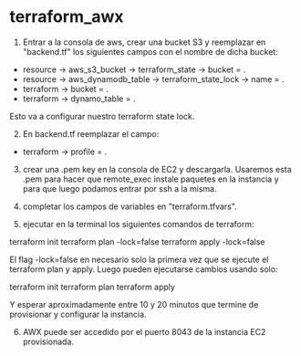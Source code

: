 # terraform_awx


1) Entrar a la consola de aws, crear una bucket S3 y reemplazar en "backend.tf" los siguientes campos con el 
nombre de dicha bucket:

* resource -> aws_s3_bucket -> terraform_state -> bucket = <nombre la bucket s3 que acabamos de crear>.
* resource -> aws_dynamodb_table -> terraform_state_lock -> name = <nombre la bucket s3 que acabamos de crear>.
* terraform -> bucket = <nombre la bucket s3 que acabamos de crear>.
* terraform -> dynamo_table = <nombre la bucket s3 que acabamos de crear>.

Esto va a configurar nuestro terraform state lock.

2) En backend.tf reemplazar el campo:

* terraform -> profile = <el nombre de el profile donde esten configuradas nuestras keys de AWS>.

3) crear una .pem key en la consola de EC2 y descargarla. Usaremos esta .pem para hacer que remote_exec instale paquetes en la 
instancia y para que luego podamos entrar por ssh a la misma.

4) completar los campos de variables en "terraform.tfvars".

5) ejecutar en la terminal los siguientes comandos de terraform:

terraform init
terraform plan -lock=false
terraform apply -lock=false

El flag -lock=false en necesario solo la primera vez que se ejecute el terraform plan y apply. Luego pueden ejecutarse cambios usando solo:

terraform init
terraform plan
terraform apply

Y esperar aproximadamente entre 10 y 20 minutos que termine de provisionar y configurar la instancia.

6) AWX puede ser accedido por el puerto 8043 de la instancia EC2 provisionada.